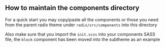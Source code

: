 ## How to maintain the components directory
For a quick start you may copy/paste all the components or those you need from the parent radix theme
under `radix/src/components` into this directory

Also make sure that you import the `init.scss` into your components SASS file, the `block` component has been moved into the subtheme as an example
